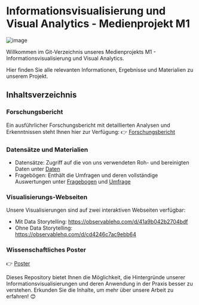 # Informationsvisualisierung und Visual Analytics - Medienprojekt M1
![image](https://cordis.europa.eu/docs/article/images/2020-03/415479.jpg)

Willkommen im Git-Verzeichnis unseres Medienprojekts M1 - Informationsvisualisierung und Visual Analytics. 

Hier finden Sie alle relevanten Informationen, Ergebnisse und Materialien zu unserem Projekt.

## Inhaltsverzeichnis
### Forschungsbericht
Ein ausführlicher Forschungsbericht mit detaillierten Analysen und Erkenntnissen steht Ihnen hier zur Verfügung:
👉 [Forschungsbericht](M1%20Forschungsbeitrag_Data%20Storytelling.pdf)

### Datensätze und Materialien
- Datensätze: Zugriff auf die von uns verwendeten Roh- und bereinigten Daten unter [Daten](Daten)
- Fragebögen: Enthält die Umfragen und deren vollständige Auswertungen unter [Fragebogen](Fragebogen) und [Umfrage](Umfrage)

### Visualisierungs-Webseiten
Unsere Visualisierungen sind auf zwei interaktiven Webseiten verfügbar:
- Mit Data Storytelling: https://observablehq.com/d/41a9b042b2704bdf
- Ohne Data Storytelling: https://observablehq.com/d/cd4246c7ac9ebb64

### Wissenschaftliches Poster
👉 [Poster](M1%20wissenschaftliches%20Poster_Data%20Storytelling.pdf)

Dieses Repository bietet Ihnen die Möglichkeit, die Hintergründe unserer Informationsvisualisierungen und deren Anwendung in der Praxis besser zu verstehen. Erkunden Sie die Inhalte, um mehr über unsere Arbeit zu erfahren! 😊
